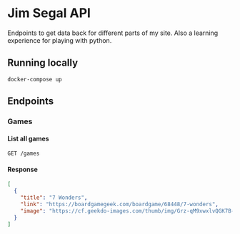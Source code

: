 # Jim Segal API

Endpoints to get data back for different parts of my site. Also a learning experience for playing with python.

## Running locally

`docker-compose up`

## Endpoints

### Games

#### List all games

`GET /games`

#### Response

```json
[
  {
    "title": "7 Wonders",
    "link": "https://boardgamegeek.com/boardgame/68448/7-wonders",
    "image": "https://cf.geekdo-images.com/thumb/img/Grz-qM9xwxlvQGK7B-MiljtO9pQ=/fit-in/200x150/pic860217.jpg"
  }
]
```
